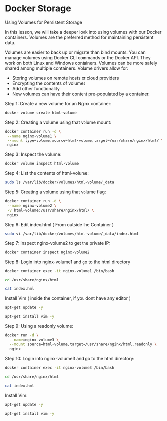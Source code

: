 # Docker Storage

Using Volumes for Persistent Storage

In this lesson, we will take a deeper look into using volumes with our Docker containers. Volumes are the preferred method for maintaining persistent data.

Volumes are easier to back up or migrate than bind mounts. You can manage volumes using Docker CLI commands or the Docker API. They work on both Linux and Windows containers. Volumes can be more safely shared among multiple containers. Volume drivers allow for:

* Storing volumes on remote hosts or cloud providers
* Encrypting the contents of volumes
* Add other functionality
* New volumes can have their content pre-populated by a container.

Step 1: Create a new volume for an Nginx container:

```bash
docker volume create html-volume
```

Step 2: Creating a volume using that volume mount:

```bash
docker container run -d \
 --name nginx-volume1 \
 --mount type=volume,source=html-volume,target=/usr/share/nginx/html/ \
 nginx
```

Step 3: Inspect the volume:

```bash
docker volume inspect html-volume
```

Step 4: List the contents of html-volume:

```bash
sudo ls /var/lib/docker/volumes/html-volume/_data
```

Step 5: Creating a volume using that volume flag:

```bash
docker container run -d \
 --name nginx-volume2 \
 -v html-volume:/usr/share/nginx/html/ \
 nginx
```

Step 6: Edit index.html ( From outside the Container )

```bash
sudo vi /var/lib/docker/volumes/html-volume/_data/index.html
```

Step 7: Inspect nginx-volume2 to get the private IP:

```bash
docker container inspect nginx-volume2
```

Step 8: Login into nginx-volume1 and go to the html directory&#x20;

```bash
docker container exec -it nginx-volume1 /bin/bash
```

```bash
cd /usr/share/nginx/html
```

```bash
cat index.hml
```

Install Vim ( inside the container, if you dont have any editor )

```bash
apt-get update -y
```

```bash
apt-get install vim -y
```

Step 9: Using a readonly volume:

```bash
docker run -d \
  --name=nginx-volume3 \
  --mount source=html-volume,target=/usr/share/nginx/html,readonly \
  nginx
```

Step 10: Login into nginx-volume3 and go to the html directory:

```bash
docker container exec -it nginx-volume3 /bin/bash
```

```bash
cd /usr/share/nginx/html
```

```bash
cat index.hml
```

Install Vim:

```bash
apt-get update -y
```

```bash
apt-get install vim -y
```
